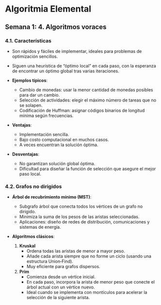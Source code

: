 # Algoritmia Elemental

## Semana 1: 4. Algoritmos voraces

### 4.1. Características
- Son rápidos y fáciles de implementar, ideales para problemas de optimización sencillos.  
- Siguen una heurística de “óptimo local” en cada paso, con la esperanza de encontrar un óptimo global tras varias iteraciones.

- **Ejemplos típicos**:
  - Cambio de monedas: usar la menor cantidad de monedas posibles para dar un cambio.  
  - Selección de actividades: elegir el máximo número de tareas que no se solapen.  
  - Codificación de Huffman: asignar códigos binarios de longitud mínima según frecuencias.

- **Ventajas**:
  - Implementación sencilla.  
  - Bajo costo computacional en muchos casos.  
  - A veces encuentran la solución óptima.

- **Desventajas**:
  - No garantizan solución global óptima.  
  - Dificultad para diseñar la función de selección que asegure el mejor paso local.

### 4.2. Grafos no dirigidos
- **Árbol de recubrimiento mínimo (MST)**:  
  - Subgrafo árbol que conecta todos los vértices de un grafo no dirigido.  
  - Minimiza la suma de los pesos de las aristas seleccionadas.  
  - Aplicaciones: diseño de redes de distribución, comunicaciones y sistemas de energía.

- **Algoritmos clásicos**:
  1. **Kruskal**  
     - Ordena todas las aristas de menor a mayor peso.  
     - Añade cada arista siempre que no forme un ciclo (usando una estructura Union‑Find).  
     - Muy eficiente para grafos dispersos.  
  2. **Prim**  
     - Comienza desde un vértice inicial.  
     - En cada paso, incorpora la arista de menor peso que conecte el árbol actual con un vértice nuevo.  
     - Ideal cuando se implementa con montículos para acelerar la selección de la siguiente arista.
